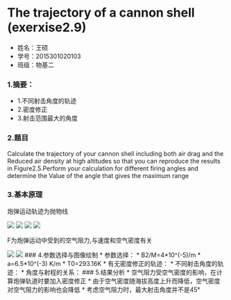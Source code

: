       
# The trajectory of a cannon shell    (exerxise2.9)
* 姓名：王硕
* 学号：2015301020103
* 班级：物基二
### 1.摘要：
*  1.不同射击角度的轨迹
* 2.密度修正
* 3.射击范围最大的角度
### 2.题目    
Calculate the trajectory of your cannon shell including both air drag and the 
Reduced air density at high altitudes so that you can reproduce the results in 
Figure2.5.Perform your calculation for different firing angles and determine the 
Value of the angle that gives the maximum range
### 3.基本原理 
炮弹运动轨迹为抛物线

<img src="http://latex.codecogs.com/gif.latex?x_{i+1}=x_{i}+v_{x,i}\Delta\,t">      

<img src="http://latex.codecogs.com/gif.latex?v_{x,i+1}=v_{x,i}-\frac{F_{x}}{M}\Delta\,t">      

<img src="http://latex.codecogs.com/gif.latex?Y_{i+1}=y_{i}+v_{Y,i}\Delta\,t">      

<img src="http://latex.codecogs.com/gif.latex?v_{y,i+1}=v_{y,i}-g\Delta\,t-\frac{F_{y}}{M}\Delta\,t">       

F为炮弹运动中受到的空气阻力,与速度和空气密度有关    

<img src="http://latex.codecogs.com/gif.latex?F=-B_{2}v^{2}\frac{\rho\,}{\rho\,_{0}}"> 
<img src="http://latex.codecogs.com/gif.latex?\rho\,=\rho\,_{0}(1-\frac{ay}{T_{0}})"> 
### 4.参数选择与图像绘制
* 参数选择：
* B2/M=4*10^(-5)/m    
* a=6.5*10^(-3) K/m   
* T0=293.16K
* 有无密度修正的轨迹：
* 不同射击角度的轨迹：
* 角度与射程的关系：
### 5.结果分析
* 空气阻力受空气密度的影响，在计算炮弹轨道时要加入密度修正
* 由于空气密度随海拔高度上升而降低，空气密度对空气阻力的影响也会降低
* 考虑空气阻力时，最大射击角度并不是45°
